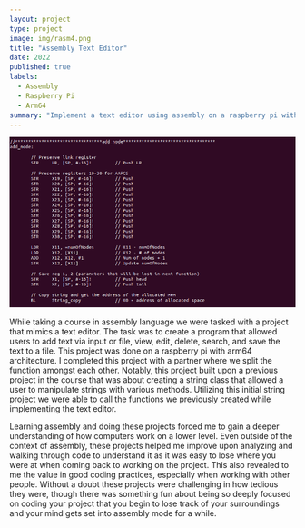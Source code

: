 ```yaml
---
layout: project
type: project
image: img/rasm4.png
title: "Assembly Text Editor"
date: 2022
published: true
labels:
  - Assembly
  - Raspberry Pi
  - Arm64
summary: "Implement a text editor using assembly on a raspberry pi with arm64 architecture for a class project."
---
```


<img class="img-fluid" src="../img/rasm4pt2.png">

While taking a course in assembly language we were tasked with a project that mimics a text editor. The task was to create a program that allowed users to add text via input or file, view, edit, delete, search, and save the text to a file. This project was done on a raspberry pi with arm64 architecture. I completed this project with a partner where we split the function amongst each other. Notably, this project built upon a previous project in the course that was about creating a string class that allowed a user to manipulate strings with various methods. Utilizing this initial string project we were able to call the functions we previously created while implementing the text editor. 

Learning assembly and doing these projects forced me to gain a deeper understanding of how computers work on a lower level. Even outside of the context of assembly, these projects helped me improve upon analyzing and walking through code to understand it as it was easy to lose where you were at when coming back to working on the project. This also revealed to me the value in good coding practices, especially when working with other people. Without a doubt these projects were challenging in how tedious they were, though there was something fun about being so deeply focused on coding your project that you begin to lose track of your surroundings and your mind gets set into assembly mode for a while. 
